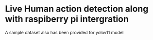 # Live Human action detection along with raspiberry pi intergration
A sample dataset also has been provided for yolov11 model
